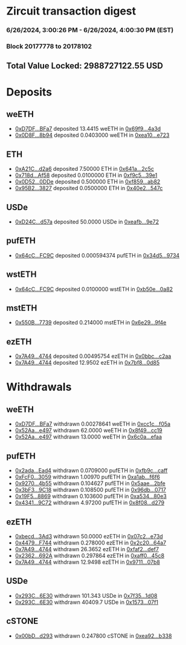 # Zircuit transaction digest
### 6/26/2024, 3:00:26 PM - 6/26/2024, 4:00:30 PM (EST)
### Block 20177778 to 20178102

## Total Value Locked: 2988727122.55 USD

# Deposits
## weETH
- [0xD7DF...BFa7](https://etherscan.io/address/0xD7DF7E085214743530afF339aFC420c7c720BFa7) deposited 13.4415 weETH in [0x69f9...4a3d](https://etherscan.io/tx/0xD7DF7E085214743530afF339aFC420c7c720BFa7)
- [0x0D8F...8b94](https://etherscan.io/address/0x0D8F042Be8BBe34f6E1ccD79F48b3e579E2E8b94) deposited 0.0403000 weETH in [0xea10...e723](https://etherscan.io/tx/0x0D8F042Be8BBe34f6E1ccD79F48b3e579E2E8b94)
## ETH
- [0xA21C...d2a6](https://etherscan.io/address/0xA21C67877b2CFfAbC85E8D505a6dF88c386Ed2a6) deposited 7.50000 ETH in [0x641a...2c5c](https://etherscan.io/tx/0xA21C67877b2CFfAbC85E8D505a6dF88c386Ed2a6)
- [0x718d...Af58](https://etherscan.io/address/0x718d16fE64133b6E7649cEe5D5C1a7c456e1Af58) deposited 0.0100000 ETH in [0xf9c5...39e1](https://etherscan.io/tx/0x718d16fE64133b6E7649cEe5D5C1a7c456e1Af58)
- [0x0D52...0DDe](https://etherscan.io/address/0x0D5290E45B79eE43201c1aA5bb719891c86c0DDe) deposited 0.500000 ETH in [0xf859...ab82](https://etherscan.io/tx/0x0D5290E45B79eE43201c1aA5bb719891c86c0DDe)
- [0x95B2...3827](https://etherscan.io/address/0x95B2D116981F1D13086c32BA5f223d6fc5753827) deposited 0.0500000 ETH in [0x40e2...547c](https://etherscan.io/tx/0x95B2D116981F1D13086c32BA5f223d6fc5753827)
## USDe
- [0xD24C...d57a](https://etherscan.io/address/0xD24Cfe2d0fa81369ca6291c28ac5426e16B6d57a) deposited 50.0000 USDe in [0xeafb...9e72](https://etherscan.io/tx/0xD24Cfe2d0fa81369ca6291c28ac5426e16B6d57a)
## pufETH
- [0x64cC...FC9C](https://etherscan.io/address/0x64cC9b2DEa801e359a3aAF2AC7166a565062FC9C) deposited 0.000594374 pufETH in [0x34d5...9734](https://etherscan.io/tx/0x64cC9b2DEa801e359a3aAF2AC7166a565062FC9C)
## wstETH
- [0x64cC...FC9C](https://etherscan.io/address/0x64cC9b2DEa801e359a3aAF2AC7166a565062FC9C) deposited 0.0100000 wstETH in [0xb50e...0a82](https://etherscan.io/tx/0x64cC9b2DEa801e359a3aAF2AC7166a565062FC9C)
## mstETH
- [0x550B...7739](https://etherscan.io/address/0x550BD1Fe450800A20c8e2c1C514fABb98a7c7739) deposited 0.214000 mstETH in [0x6e29...9f4e](https://etherscan.io/tx/0x550BD1Fe450800A20c8e2c1C514fABb98a7c7739)
## ezETH
- [0x7A49...4744](https://etherscan.io/address/0x7A493Be5c2ce014cD049Bf178a1ac0Db1B434744) deposited 0.00495754 ezETH in [0x0bbc...c2aa](https://etherscan.io/tx/0x7A493Be5c2ce014cD049Bf178a1ac0Db1B434744)
- [0x7A49...4744](https://etherscan.io/address/0x7A493Be5c2ce014cD049Bf178a1ac0Db1B434744) deposited 12.9502 ezETH in [0x7bf8...0d85](https://etherscan.io/tx/0x7A493Be5c2ce014cD049Bf178a1ac0Db1B434744)
# Withdrawals
## weETH
- [0xD7DF...BFa7](https://etherscan.io/address/0xD7DF7E085214743530afF339aFC420c7c720BFa7) withdrawn 0.00278641 weETH in [0xcc1c...f05a](https://etherscan.io/tx/0xD7DF7E085214743530afF339aFC420c7c720BFa7)
- [0x52Aa...e497](https://etherscan.io/address/0x52Aa899454998Be5b000Ad077a46Bbe360F4e497) withdrawn 62.0000 weETH in [0x8f49...cc19](https://etherscan.io/tx/0x52Aa899454998Be5b000Ad077a46Bbe360F4e497)
- [0x52Aa...e497](https://etherscan.io/address/0x52Aa899454998Be5b000Ad077a46Bbe360F4e497) withdrawn 13.0000 weETH in [0x6c0a...efaa](https://etherscan.io/tx/0x52Aa899454998Be5b000Ad077a46Bbe360F4e497)
## pufETH
- [0x2ada...Ead4](https://etherscan.io/address/0x2ada6726273a62095F7e0e6823158c1563F5Ead4) withdrawn 0.0709000 pufETH in [0xfb9c...caff](https://etherscan.io/tx/0x2ada6726273a62095F7e0e6823158c1563F5Ead4)
- [0xFcF0...3059](https://etherscan.io/address/0xFcF00Ba8f8B188B0B1FB4a382BeC6366cA303059) withdrawn 1.00970 pufETH in [0xa1ab...f6f6](https://etherscan.io/tx/0xFcF00Ba8f8B188B0B1FB4a382BeC6366cA303059)
- [0x9270...4b55](https://etherscan.io/address/0x9270205Cc3B846935465c5025689Fb5a8f1b4b55) withdrawn 0.104627 pufETH in [0x5aae...2bfe](https://etherscan.io/tx/0x9270205Cc3B846935465c5025689Fb5a8f1b4b55)
- [0x3bF3...9C18](https://etherscan.io/address/0x3bF327cD7aBC5Da77A526f71b5Aa556b9Ea39C18) withdrawn 0.108500 pufETH in [0x96db...0717](https://etherscan.io/tx/0x3bF327cD7aBC5Da77A526f71b5Aa556b9Ea39C18)
- [0x19F5...8869](https://etherscan.io/address/0x19F54542a8d0b0680357DAB0851bBaE78B0C8869) withdrawn 0.103600 pufETH in [0xa534...80e3](https://etherscan.io/tx/0x19F54542a8d0b0680357DAB0851bBaE78B0C8869)
- [0x4341...9C72](https://etherscan.io/address/0x4341cc5f820C73690436Dab0E44BF542B82f9C72) withdrawn 4.97200 pufETH in [0x8f08...d279](https://etherscan.io/tx/0x4341cc5f820C73690436Dab0E44BF542B82f9C72)
## ezETH
- [0xbecd...3Ad3](https://etherscan.io/address/0xbecd67861bf48D3760cC8CBc24550381024D3Ad3) withdrawn 50.0000 ezETH in [0x07c2...e73d](https://etherscan.io/tx/0xbecd67861bf48D3760cC8CBc24550381024D3Ad3)
- [0x4479...F744](https://etherscan.io/address/0x4479F5a686F500538A943971BD10A5A98ffCF744) withdrawn 0.278000 ezETH in [0x2c20...64a7](https://etherscan.io/tx/0x4479F5a686F500538A943971BD10A5A98ffCF744)
- [0x7A49...4744](https://etherscan.io/address/0x7A493Be5c2ce014cD049Bf178a1ac0Db1B434744) withdrawn 26.3652 ezETH in [0xfaf2...def7](https://etherscan.io/tx/0x7A493Be5c2ce014cD049Bf178a1ac0Db1B434744)
- [0x2362...692A](https://etherscan.io/address/0x23624660C23628E3BBb64C347C779F1A1dd2692A) withdrawn 0.297864 ezETH in [0xaff0...45c8](https://etherscan.io/tx/0x23624660C23628E3BBb64C347C779F1A1dd2692A)
- [0x7A49...4744](https://etherscan.io/address/0x7A493Be5c2ce014cD049Bf178a1ac0Db1B434744) withdrawn 12.9498 ezETH in [0x9711...07b8](https://etherscan.io/tx/0x7A493Be5c2ce014cD049Bf178a1ac0Db1B434744)
## USDe
- [0x293C...6E30](https://etherscan.io/address/0x293C6937D8D82e05B01335F7B33FBA0c8e256E30) withdrawn 101.343 USDe in [0x7f35...1d08](https://etherscan.io/tx/0x293C6937D8D82e05B01335F7B33FBA0c8e256E30)
- [0x293C...6E30](https://etherscan.io/address/0x293C6937D8D82e05B01335F7B33FBA0c8e256E30) withdrawn 40409.7 USDe in [0x1573...07f1](https://etherscan.io/tx/0x293C6937D8D82e05B01335F7B33FBA0c8e256E30)
## cSTONE
- [0x00bD...d293](https://etherscan.io/address/0x00bD50dDA1a8916b98811e4e380546AD6DCcd293) withdrawn 0.247800 cSTONE in [0xea92...b338](https://etherscan.io/tx/0x00bD50dDA1a8916b98811e4e380546AD6DCcd293)
